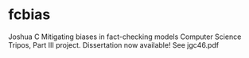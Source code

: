 # fcbias 
Joshua C
Mitigating biases in fact-checking models
Computer Science Tripos, Part III project.
Dissertation now available! See jgc46.pdf
